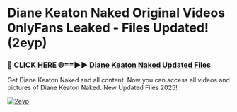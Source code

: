# Diane Keaton Naked Original Videos 0nlyFans Leaked - Files Updated! (2eyp)

<h3>🔴 CLICK HERE 🌐==►► <a href="https://tinyurl.com/up5wt9bj" rel="nofollow">Diane Keaton Naked Updated Files</a></h3>

Get Diane Keaton Naked and all content. Now you can access all videos and pictures of Diane Keaton Naked. New Updated Files 2025!

[![2eyp](https://i.imgur.com/ABiUzMV.gif)](https://tinyurl.com/up5wt9bj)
